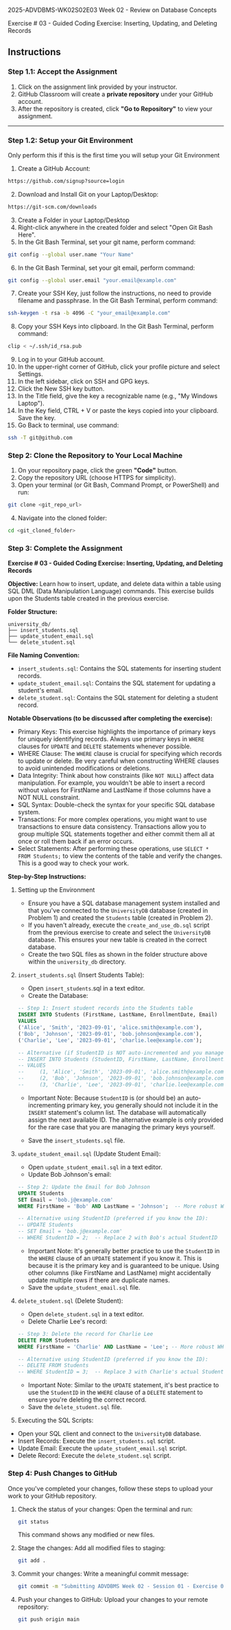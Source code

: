 2025-ADVDBMS-WK02S02E03
Week 02 - Review on Database Concepts

Exercise # 03 - Guided Coding Exercise: Inserting, Updating, and Deleting Records

## **Instructions**

### **Step 1.1: Accept the Assignment**

   1. Click on the assignment link provided by your instructor.
   2. GitHub Classroom will create a **private repository** under your GitHub account.
   3. After the repository is created, click **"Go to Repository"** to view your assignment.

---

### **Step 1.2: Setup your Git Environment**
Only perform this if this is the first time you will setup your Git Environment

   1. Create a GitHub Account:
   ```bash
   https://github.com/signup?source=login
   ```
      
   2. Download and Install Git on your Laptop/Desktop:
   ```bash
   https://git-scm.com/downloads
   ```
   
   3. Create a Folder in your Laptop/Desktop
   4. Right-click anywhere in the created folder and select "Open Git Bash Here".
   5. In the Git Bash Terminal, set your git name, perform command:
   ```bash
   git config --global user.name "Your Name"
   ```
   
   6. In the Git Bash Terminal, set your git email, perform command:
   ```bash
   git config --global user.email "your.email@example.com"
   ```
   
   7. Create your SSH Key, just follow the instructions, no need to provide filename and passphrase. In the Git Bash Terminal, perform command:
   ```bash
   ssh-keygen -t rsa -b 4096 -C "your_email@example.com"
   ```
   
   8. Copy your SSH Keys into clipboard. In the Git Bash Terminal, perform command:
   ```bash
   clip < ~/.ssh/id_rsa.pub
   ```
   
   9. Log in to your GitHub account.
   10. In the upper-right corner of GitHub, click your profile picture and select Settings.
   11. In the left sidebar, click on SSH and GPG keys.
   12. Click the New SSH key button.
   13. In the Title field, give the key a recognizable name (e.g., "My Windows Laptop").
   14. In the Key field, CTRL + V or paste the keys copied into your clipboard. Save the key.
   15. Go Back to terminal, use command:
   ```bash
   ssh -T git@github.com
   ```

### **Step 2: Clone the Repository to Your Local Machine**

   1. On your repository page, click the green **"Code"** button.
   2. Copy the repository URL (choose HTTPS for simplicity).
   3. Open your terminal (or Git Bash, Command Prompt, or PowerShell) and run:
   
   ```bash
   git clone <git_repo_url>
   ```
   
   4. Navigate into the cloned folder:
   
   ```bash
   cd <git_cloned_folder>
   ```

### **Step 3: Complete the Assignment**

**Exercise # 03 - Guided Coding Exercise: Inserting, Updating, and Deleting Records**

   **Objective:**
   Learn how to insert, update, and delete data within a table using SQL DML (Data Manipulation Language) commands. This exercise builds upon the Students table created in the previous exercise.

   **Folder Structure:**
   ```
   university_db/
   ├── insert_students.sql
   ├── update_student_email.sql
   └── delete_student.sql
   ```

   **File Naming Convention:**
   - `insert_students.sql`: Contains the SQL statements for inserting student records.
   - `update_student_email.sql`: Contains the SQL statement for updating a student's email.
   - `delete_student.sql`: Contains the SQL statement for deleting a student record.

   **Notable Observations (to be discussed after completing the exercise):**
   - Primary Keys: This exercise highlights the importance of primary keys for uniquely identifying records. Always use primary keys in `WHERE` clauses for `UPDATE` and `DELETE` statements whenever possible.
   - WHERE Clause: The `WHERE` clause is crucial for specifying which records to update or delete. Be very careful when constructing WHERE clauses to avoid unintended modifications or deletions.
   - Data Integrity: Think about how constraints (like `NOT NULL`) affect data manipulation. For example, you wouldn't be able to insert a record without values for FirstName and LastName if those columns have a NOT NULL constraint.
   - SQL Syntax: Double-check the syntax for your specific SQL database system.
   - Transactions: For more complex operations, you might want to use transactions to ensure data consistency. Transactions allow you to group multiple SQL statements together and either commit them all at once or roll them back if an error occurs.
   - Select Statements: After performing these operations, use `SELECT * FROM Students;` to view the contents of the table and verify the changes. This is a good way to check your work.
      
   **Step-by-Step Instructions:**

   1. Setting up the Environment
      - Ensure you have a SQL database management system installed and that you've connected to the `UniversityDB` database (created in Problem 1) and created the `Students` table (created in Problem 2).
      - If you haven't already, execute the `create_and_use_db.sql` script from the previous exercise to create and select the `UniversityDB` database. This ensures your new table is created in the correct database.
      - Create the two SQL files as shown in the folder structure above within the `university_db` directory.
      
   2. `insert_students.sql` (Insert Students Table):
      - Open `insert_students`.sql in a text editor.
      - Create the Database:
      ```SQL
      -- Step 1: Insert student records into the Students table
      INSERT INTO Students (FirstName, LastName, EnrollmentDate, Email)  -- StudentID is auto-incremented
      VALUES
      ('Alice', 'Smith', '2023-09-01', 'alice.smith@example.com'),
      ('Bob', 'Johnson', '2023-09-01', 'bob.johnson@example.com'),
      ('Charlie', 'Lee', '2023-09-01', 'charlie.lee@example.com');
      
      -- Alternative (if StudentID is NOT auto-incremented and you manage the IDs yourself):
      -- INSERT INTO Students (StudentID, FirstName, LastName, EnrollmentDate, Email)
      -- VALUES
      --     (1, 'Alice', 'Smith', '2023-09-01', 'alice.smith@example.com'),
      --     (2, 'Bob', 'Johnson', '2023-09-01', 'bob.johnson@example.com'),
      --     (3, 'Charlie', 'Lee', '2023-09-01', 'charlie.lee@example.com');
      ```
      
      - Important Note: Because `StudentID` is (or should be) an auto-incrementing primary key, you generally should not include it in the `INSERT` statement's column list. The database will automatically assign the next available ID. The alternative example is only provided for the rare case that you are managing the primary keys yourself.

      - Save the `insert_students.sql` file.
      
   3. `update_student_email.sql` (Update Student Email):
      - Open `update_student_email.sql` in a text editor.
      - Update Bob Johnson's email:
      ```SQL
      -- Step 2: Update the Email for Bob Johnson
      UPDATE Students
      SET Email = 'bob.j@example.com'
      WHERE FirstName = 'Bob' AND LastName = 'Johnson';  -- More robust WHERE clause
      
      -- Alternative using StudentID (preferred if you know the ID):
      -- UPDATE Students
      -- SET Email = 'bob.j@example.com'
      -- WHERE StudentID = 2;  -- Replace 2 with Bob's actual StudentID
      ```
      - Important Note: It's generally better practice to use the `StudentID` in the `WHERE` clause of an `UPDATE` statement if you know it. This is because it is the primary key and is guaranteed to be unique. Using other columns (like FirstName and LastName) might accidentally update multiple rows if there are duplicate names.
      - Save the `update_student_email.sql` file.

   4. `delete_student.sql` (Delete Student):
      - Open `delete_student.sql` in a text editor.
      - Delete Charlie Lee's record:
      ```SQL
      -- Step 3: Delete the record for Charlie Lee
      DELETE FROM Students
      WHERE FirstName = 'Charlie' AND LastName = 'Lee'; -- More robust WHERE clause
      
      -- Alternative using StudentID (preferred if you know the ID):
      -- DELETE FROM Students
      -- WHERE StudentID = 3;  -- Replace 3 with Charlie's actual StudentID
      ```
      - Important Note: Similar to the `UPDATE` statement, it's best practice to use the `StudentID` in the `WHERE` clause of a `DELETE` statement to ensure you're deleting the correct record.
      - Save the `delete_student.sql` file.
   
   5. Executing the SQL Scripts:
   - Open your SQL client and connect to the `UniversityDB` database.
   - Insert Records: Execute the `insert_students.sql` script.
   - Update Email: Execute the `update_student_email.sql` script.
   - Delete Record: Execute the `delete_student.sql` script.

### **Step 4: Push Changes to GitHub**
Once you've completed your changes, follow these steps to upload your work to your GitHub repository.

1. Check the status of your changes:
   Open the terminal and run:
   
   ```bash
   git status
   ```
   This command shows any modified or new files.
   
2. Stage the changes:
   Add all modified files to staging:
   
   ```bash
   git add .
   ```
   
3. Commit your changes:
   Write a meaningful commit message:
   
   ```bash
   git commit -m "Submitting ADVDBMS Week 02 - Session 01 - Exercise 03"
   ```
   
4. Push your changes to GitHub:
   Upload your changes to your remote repository:
   
   ```bash
   git push origin main
   ```
